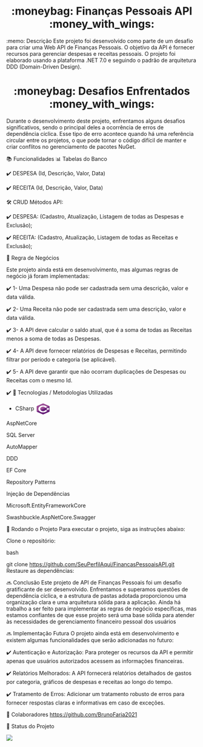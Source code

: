<h1 align="center">:moneybag: Finanças Pessoais API :money_with_wings:</h1>
:memo: Descrição
Este projeto foi desenvolvido como parte de um desafio para criar uma Web API de Finanças Pessoais. O objetivo da API é fornecer recursos para gerenciar despesas e receitas pessoais. O projeto foi elaborado usando a plataforma .NET 7.0 e seguindo o padrão de arquitetura DDD (Domain-Driven Design).

<h1 align="center">:moneybag: Desafios Enfrentados :money_with_wings:</h1>
Durante o desenvolvimento deste projeto, enfrentamos alguns desafios significativos, sendo o principal deles a ocorrência de erros de dependência cíclica. Esse tipo de erro acontece quando há uma referência circular entre os projetos, o que pode tornar o código difícil de manter e criar conflitos no gerenciamento de pacotes NuGet.

:books: Funcionalidades
📊 Tabelas do Banco

✔️ DESPESA (Id, Descrição, Valor, Data)

✔️ RECEITA (Id, Descrição, Valor, Data)

🛠️ CRUD Métodos API:

✔️ DESPESA: (Cadastro, Atualização, Listagem de todas as Despesas e Exclusão);

✔️ RECEITA: (Cadastro, Atualização, Listagem de todas as Receitas e Exclusão);

💼 Regra de Negócios

Este projeto ainda está em desenvolvimento, mas algumas regras de negócio já foram implementadas:

✔️ 1- Uma Despesa não pode ser cadastrada sem uma descrição, valor e data válida.

✔️ 2- Uma Receita não pode ser cadastrada sem uma descrição, valor e data válida.

✔️ 3- A API deve calcular o saldo atual, que é a soma de todas as Receitas menos a soma de todas as Despesas.

✔️ 4- A API deve fornecer relatórios de Despesas e Receitas, permitindo filtrar por período e categoria (se aplicável).

✔️ 5- A API deve garantir que não ocorram duplicações de Despesas ou Receitas com o mesmo Id.

✔️ :wrench: Tecnologias / Metodologias Utilizadas

* CSharp <img align="center" alt="Rafa-Csharp" height="30" width="40" src="https://raw.githubusercontent.com/devicons/devicon/master/icons/csharp/csharp-original.svg">


AspNetCore

SQL Server

AutoMapper

DDD

EF Core

Repository Patterns

Injeção de Dependências

Microsoft.EntityFrameworkCore

Swashbuckle.AspNetCore.Swagger

:rocket: Rodando o Projeto
Para executar o projeto, siga as instruções abaixo:

Clone o repositório:

bash

git clone https://github.com/SeuPerfilAqui/FinancasPessoaisAPI.git
Restaure as dependências:

:soon: Conclusão
Este projeto de API de Finanças Pessoais foi um desafio gratificante de ser desenvolvido. Enfrentamos e superamos questões de dependência cíclica, e a estrutura de pastas adotada proporcionou uma organização clara e uma arquitetura sólida para a aplicação. Ainda há trabalho a ser feito para implementar as regras de negócio específicas, mas estamos confiantes de que esse projeto será uma base sólida para atender às necessidades de gerenciamento financeiro pessoal dos usuários

:soon: Implementação Futura
O projeto ainda está em desenvolvimento e existem algumas funcionalidades que serão adicionadas no futuro:

✔️ Autenticação e Autorização: Para proteger os recursos da API e permitir apenas que usuários autorizados acessem as informações financeiras.

✔️ Relatórios Melhorados: A API fornecerá relatórios detalhados de gastos por categoria, gráficos de despesas e receitas ao longo do tempo.

✔️ Tratamento de Erros: Adicionar um tratamento robusto de erros para fornecer respostas claras e informativas em caso de exceções.

:handshake: Colaboradores
https://github.com/BrunoFaria2021

:dart: Status do Projeto
<p align="LEFT">
<img src="http://img.shields.io/static/v1?label=STATUS&message=EM%20DESENVOLVIMENTO&color=ORANGE&style=for-the-badge"/>
</p>